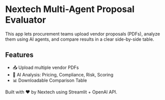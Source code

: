 # Nextech Multi-Agent Proposal Evaluator

This app lets procurement teams upload vendor proposals (PDFs), analyze them using AI agents, and compare results in a clear side-by-side table.

## Features
- 📤 Upload multiple vendor PDFs
- 🧠 AI Analysis: Pricing, Compliance, Risk, Scoring
- 📊 Downloadable Comparison Table

Built with ❤️ by Nextech using Streamlit + OpenAI API.
